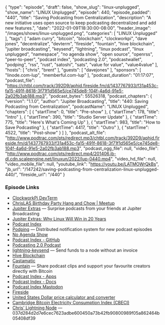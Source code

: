 {
  "type": "episode",
  "draft": false,
  "show_slug": "linux-unplugged",
  "show_name": "LINUX Unplugged",
  "episode": 440,
  "episode_padded": "440",
  "title": "Saving Podcasting from Centralization",
  "description": "A new initiative uses open source to keep podcasting decentralized and add new features.",
  "date": "2022-01-09T18:30:00-08:00",
  "header_image": "/images/shows/linux-unplugged.png",
  "categories": [
    "LINUX Unplugged"
  ],
  "tags": [
    "adam curry",
    "bitcoin",
    "blockchain",
    "clockworkpi",
    "dave jones",
    "decentralize",
    "devterm",
    "fireside",
    "fountain",
    "hive blockchain",
    "jupiter broadcasting",
    "keysend",
    "lightning",
    "linux podcast",
    "linux unplugged",
    "namespace",
    "no agenda show",
    "open source",
    "openrss",
    "peer-to-peer",
    "podcast index",
    "podcasting 2.0",
    "podcastwallet",
    "podping",
    "rss",
    "rust",
    "satoshi",
    "sats",
    "value for value",
    "value4value"
  ],
  "hosts": [
    "chris",
    "brent"
  ],
  "guests": [
    "davejones"
  ],
  "sponsors": [
    "linode.com-lup",
    "memberful.com-lup"
  ],
  "podcast_duration": "01:17:07",
  "podcast_file": "https://chtbl.com/track/392D9/aphid.fireside.fm/d/1437767933/f31a453c-fa15-491f-8618-3f71f1d565e5/ce745de8-104f-4a6d-91e5-2a02fb3ab188.mp3",
  "podcast_bytes": 55526318,
  "podcast_chapters": {
    "version": "1.1.0",
    "author": "Jupiter Broadcasting",
    "title": "440: Saving Podcasting from Centralization",
    "podcastName": "LINUX Unplugged",
    "chapters": [
      {
        "startTime": 0,
        "title": "Pre-show"
      },
      {
        "startTime": 178,
        "title": "Intro"
      },
      {
        "startTime": 390,
        "title": "Studio Server Update"
      },
      {
        "startTime": 775,
        "title": "Here's What's Coming Up"
      },
      {
        "startTime": 983,
        "title": "How to Save Podcasting"
      },
      {
        "startTime": 4417,
        "title": "Outro"
      },
      {
        "startTime": 4522,
        "title": "Post-show"
      }
    ]
  },
  "podcast_alt_file": "http://www.podtrac.com/pts/redirect.mp3/chtbl.com/track/392D9/aphid.fireside.fm/d/1437767933/f31a453c-fa15-491f-8618-3f71f1d565e5/ce745de8-104f-4a6d-91e5-2a02fb3ab188.mp3",
  "podcast_ogg_file": null,
  "video_file": "http://www.podtrac.com/pts/redirect.mp4/201406.jb-dl.cdn.scaleengine.net/linuxun/2022/lup-0440.mp4",
  "video_hd_file": null,
  "video_mobile_file": null,
  "youtube_link": "https://youtu.be/LATMOWrQkBs",
  "jb_url": "/147242/saving-podcasting-from-centralization-linux-unplugged-440/",
  "fireside_url": "/440"
}


### Episode Links

  * [ClockworkPi DevTerm](https://www.clockworkpi.com/devterm "ClockworkPi DevTerm")
  * [ChrisLAS Birthday Party Hang and Chow | Meetup](https://www.meetup.com/jupiterbroadcasting/events/283100421 "ChrisLAS Birthday Party Hang and Chow | Meetup")
  * [Jupiter Extras](https://extras.show "Jupiter Extras") — Surprise podcasts from your friends at Jupiter Broadcasting
  * [Jupiter Extras: Why Linux Will Win in 20 Years](https://extras.show/79 "Jupiter Extras: Why Linux Will Win in 20 Years")
  * [Podcast Index](https://podcastindex.org/ "Podcast Index")
  * [Podping](https://podping.org/ "Podping") — Distributed notification system for new podcast episodes
  * [No Agenda Show](https://www.noagendashow.net/ "No Agenda Show")
  * [Podcast Index - GitHub](https://github.com/Podcastindex-org/docs-api "Podcast Index - GitHub")
  * [Podcasting 2.0 Podcast](https://podcastindex.org/podcast/920666 "Podcasting 2.0 Podcast")
  * [lightning-keysend](https://lightning.readthedocs.io/lightning-keysend.7.html#resources "lightning-keysend") — Send funds to a node without an invoice
  * [Hive Blockchain](https://hive.io/ "Hive Blockchain")
  * [Castamatic](https://www.castamatic.com/ "Castamatic")
  * [Fountain](https://www.fountain.fm/ "Fountain") — Share podcast clips and support your favourite creators directly with Bitcoin
  * [Podcast Index - Apps](https://podcastindex.org/apps "Podcast Index - Apps")
  * [Podcast Index - Docs](https://podcastindex-org.github.io/docs-api/#overview "Podcast Index - Docs")
  * [Podcast Index Mastodon](https://podcastindex.social/invite/hfcQYbjq "Podcast Index Mastodon")
  * [Fireside](https://fireside.fm/ "Fireside")
  * [United States Dollar price calculator and converter](https://onchainfx.com/calc/usd/sats "United States Dollar price calculator and converter")
  * [Cambridge Bitcoin Electricity Consumption Index (CBECI)](https://ccaf.io/cbeci/index/comparisons "Cambridge Bitcoin Electricity Consumption Index \(CBECI\)")
  * [Chris' Lightning Node](https://amboss.space/node/037d284d2d7e6cec7623adbe600450a73b42fb90800989f05a862464b05408df39 "Chris' Lightning Node") — 037d284d2d7e6cec7623adbe600450a73b42fb90800989f05a862464b05408df39


